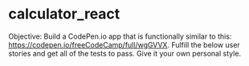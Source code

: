 # calculator_react
Objective: Build a CodePen.io app that is functionally similar to this: https://codepen.io/freeCodeCamp/full/wgGVVX.  Fulfill the below user stories and get all of the tests to pass. Give it your own personal style.
